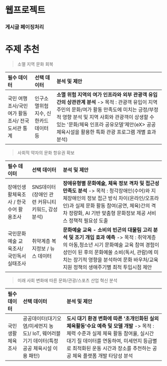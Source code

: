 # 웹프로젝트
### 게시글 페이징처리

# 주제 추천
> 소멸 지역 문화 회복


|필수 데이터|선택 데이터|분석 및 제안
|:-|:-|:-|
|국민 여행 조사/국민 여가 활동 조사/ 전국 도서관 통계|인구소멸위험지수, 신한카드 데이터 등|**소멸 위험 지역의 여가 인프라와 외부 관광객 유입간의 상관관계 분석** -> 목적 : 관광객 유입이 지역 주민의 문화/여가 활동 만족도에 미치는 긍정/부정적 영향 분석 및 지역 사회와 관광객이 상생할 수 있는 '문화/체육 인프라 공유모델'제안(eX> 공공 체육시설을 활용한 특화 관광 프로그램 개별 효과 분석)


> 사회적 약자의 문화 항유권 확보

|필수 데이터|선택 데이터|분석 및 제안
|:-|:-|:-|
|장애인생활체육조사 / 한국수어 활용조사| SNS데이터(장애인 관련 커뮤니티 키워드, 감성 분석)| **장애유형별 문화예술, 체육 정보 격차 및 접근성 만족도 분석** -> 목적 : 청각장애인(수어)와 지체장애인의 정보 접근 방식 차이(온라인/오프라인)과 실제 문화 활동 참여(공연, 체육)간의 격차 정량화, AI 기반 맞춤형 문화정보 제공 서비스 정책적 필요성 도출
|국민문화예술 교육조사/국민독서 실태조사| 취약계층 복지정보 / 뉴스 데이터 | **문화예술 교육 - 소비의 빈곤의 대물림 고리 분석 및 조기  개입 효과 예측** -> 목적 : 취약계층의 아동,청소년 시기 문화예술 교육 참여 경험이 성인이 된 후의 문화예쑬 소비(독서, 관람)에 미치는 장기적 영향을 분석하여 문화 바우처/교육 지원 정책의 생애주기별 최적 투입시점 제안


> 미래 사회 변화에 따른 문화/관광/스포츠 산업 혁신 분석

|필수 데이터|선택 데이터|분석 및 제안
|:-|:-|:-|
|국민 생활체육 조사 | 공공데이터(대기오염/미세먼지 농도)/ IoT, 웨어러블 기기 데이터(특정 공공 체육시설 이용 패턴)| **도시 대기 환경 변화에 따른 '초개인화된 실외 체육활동'수요 예측 및 모델 개발** -> 목적 : 체력 수준과 실제 체육 활동 참여율, 실시간 대기 질 데이터를 연동하여, 미세먼지 등급별로 최적화된 운동 시간과 장소를 추천하는 공공 체육 플랫폼 개발 타당성 분석
